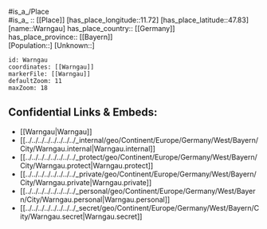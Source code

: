 ﻿---
location: [47.83,11.72] 
mapzoom: [7,12] 
mapmarker: city 
type: City
tags:
- geo/City


SpocWebEntityId: 35454
isDeleted: false
confidential: public

---
#is_a_/Place  
#is_a_ :: [[Place]] 
[has_place_longitude::11.72] 
[has_place_latitude::47.83] 
[name::Warngau] 
has_place_country:: [[Germany]]  
has_place_province:: [[Bayern]]  
[Population::] 
[Unknown::] 


```leaflet
id: Warngau
coordinates: [[Warngau]] 
markerFile: [[Warngau]] 
defaultZoom: 11 
maxZoom: 18
```


## Confidential Links & Embeds: 
- [[Warngau|Warngau]]  
- [[../../../../../../../../_internal/geo/Continent/Europe/Germany/West/Bayern/City/Warngau.internal|Warngau.internal]] 
- [[../../../../../../../../_protect/geo/Continent/Europe/Germany/West/Bayern/City/Warngau.protect|Warngau.protect]] 
- [[../../../../../../../../_private/geo/Continent/Europe/Germany/West/Bayern/City/Warngau.private|Warngau.private]] 
- [[../../../../../../../../_personal/geo/Continent/Europe/Germany/West/Bayern/City/Warngau.personal|Warngau.personal]] 
- [[../../../../../../../../_secret/geo/Continent/Europe/Germany/West/Bayern/City/Warngau.secret|Warngau.secret]] 
